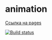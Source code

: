 # animation

[Ссылка на pages](https://parilov-alexx.github.io/hw-animation/)

[![Build status](https://ci.appveyor.com/api/projects/status/p95fqudevo2jn4ha?svg=true)](https://ci.appveyor.com/project/parilov-alexx/hw-animation)